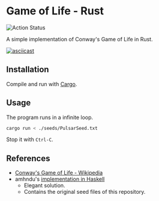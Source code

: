 # Game of Life - Rust

![Action Status](https://github.com/boechat107/game-of-life-rust/workflows/Rust/badge.svg)

A simple implementation of Conway's Game of Life in Rust.

[![asciicast](https://asciinema.org/a/514433.svg)](https://asciinema.org/a/514433)

## Installation

Compile and run with [Cargo](https://doc.rust-lang.org/cargo/).

## Usage

The program runs in a infinite loop.

``` bash
cargo run < ./seeds/PulsarSeed.txt
```

Stop it with `Ctrl-C`.

## References

* [Conway's Game of Life - Wikipedia](https://en.wikipedia.org/wiki/Conway's_Game_of_Life)
* amhndu's [implementation in Haskell](https://github.com/amhndu/life.hs)
   * Elegant solution.
   * Contains the original seed files of this repository.
